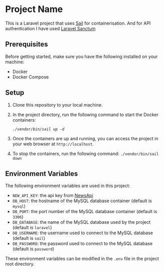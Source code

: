 # Project Name

This is a Laravel project that uses [Sail](https://laravel.com/docs/10.x/sail) for containerisation.
And for API authentication I have used [Laravel Sanctum](https://laravel.com/docs/10.x/sanctum)

## Prerequisites

Before getting started, make sure you have the following installed on your machine:

- Docker
- Docker Compose

## Setup

1. Clone this repository to your local machine.

2. In the project directory, run the following command to start the Docker containers:
   
    *`./vendor/bin/sail up -d`*
3. Once the containers are up and running, you can access the project in your web browser at `http://localhost`.

4. To stop the containers, run the following command: 
     `./vendor/bin/sail down`


## Environment Variables

The following environment variables are used in this project:
- `NEW_API_KEY`: the api key from [NewsApi](https://newsapi.org/)
- `DB_HOST`: the hostname of the MySQL database container (default is `mysql`)
- `DB_PORT`: the port number of the MySQL database container (default is `3306`)
- `DB_DATABASE`: the name of the MySQL database used by the project (default is `laravel`)
- `DB_USERNAME`: the username used to connect to the MySQL database (default is `sail`)
- `DB_PASSWORD`: the password used to connect to the MySQL database (default is `password`)

These environment variables can be modified in the `.env` file in the project root directory.


